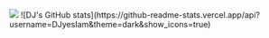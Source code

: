 <img src="https://capsule-render.vercel.app/api?type=waving&theme=dark&height=300&section=header&text=Welcome%20to%20DJ's%20Github!%20&fontSize=70" />
![DJ's GitHub stats](https://github-readme-stats.vercel.app/api?username=DJyesIam&theme=dark&show_icons=true)
